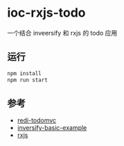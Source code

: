 # ioc-rxjs-todo

一个结合 inveersify 和 rxjs 的 todo 应用

## 运行

```bash
npm install
npm run start
```

## 参考

- [redi-todomvc](https://github.com/wzhudev/redi-todomvc)
- [inversify-basic-example](https://github.com/inversify/inversify-basic-example)
- [rxjs](https://github.com/ReactiveX/rxjs)
